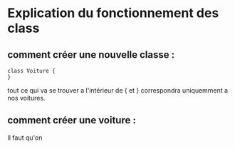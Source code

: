 Explication du fonctionnement des class
=======================================

comment créer une nouvelle classe :
-----------------------------------

```
class Voiture {
}
```

tout ce qui va se trouver a l'intérieur de { et } correspondra uniquemment a nos voitures.

comment créer une voiture :
---------------------------
Il faut qu'on
```

```
